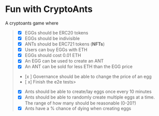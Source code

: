 # Fun with CryptoAnts
A cryptoants game where
> - [x] EGGs should be ERC20 tokens
> - [x] EGGs should be indivisible
> - [x] ANTs should be ERC721 tokens (**NFTs**)
> - [x] Users can buy EGGs with ETH
> - [x] EGGs should cost 0.01 ETH
> - [x] An EGG can be used to create an ANT
> - [x] An ANT can be sold for less ETH than the EGG price
> - [x ] Governance should be able to change the price of an egg
> - [ x] Finish the e2e tests>
> - [x] Ants should be able to create/lay eggs once every 10 minutes
> - [x] Ants should be able to randomly create multiple eggs at a time. The range of how many should be reasonable (0-20?)
> - [x] Ants have a % chance of dying when creating eggs

